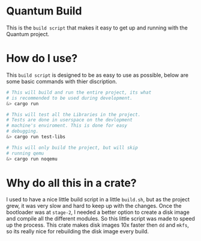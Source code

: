 # Quantum Build
This is the `build script` that makes it easy to get up and running with the Quantum project.

# How do I use?
This `build script` is designed to be as easy to use as possible, below are some basic commands with thier discription.
```bash
# This will build and run the entire project, its what
# is recommended to be used during development. 
&> cargo run 

# This will test all the Libraries in the project. 
# Tests are done in userspace on the devlopment 
# machine's enviroment. This is done for easy
# debugging.
&> cargo run test-libs

# This will only build the project, but will skip
# running qemu
&> cargo run noqemu
```

# Why do all this in a crate?
I used to have a nice little build script in a little `build.sh`, 
but as the project grew, it was very slow and hard to keep up with 
the changes. Once the bootloader was at `stage-2`, I needed a better
option to create a disk image and compile all the different modules. 
So this little script was made to speed up the process. This crate
makes disk images 10x faster then `dd` and `mkfs`, so its really nice
for rebuilding the disk image every build. 

